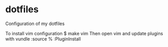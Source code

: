# dotfiles
Configuration of my dotfiles

To install vim configuration
$ make vim
Then open vim and update plugins with vundle
:source %
:PluginInstall

